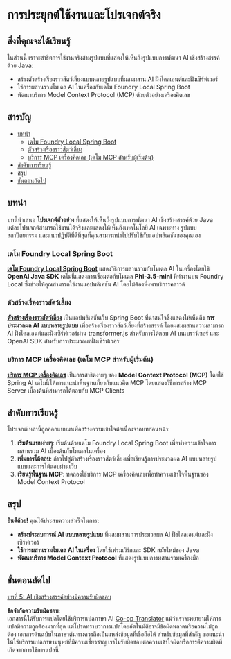 <!--
CO_OP_TRANSLATOR_METADATA:
{
  "original_hash": "df269f529a172a0197ef28460bf1da9f",
  "translation_date": "2025-07-25T11:35:47+00:00",
  "source_file": "04-PracticalSamples/README.md",
  "language_code": "th"
}
-->
# การประยุกต์ใช้งานและโปรเจกต์จริง

## สิ่งที่คุณจะได้เรียนรู้
ในส่วนนี้ เราจะสาธิตการใช้งานจริงสามรูปแบบที่แสดงให้เห็นถึงรูปแบบการพัฒนา AI เชิงสร้างสรรค์ด้วย Java:
- สร้างตัวสร้างเรื่องราวสัตว์เลี้ยงแบบหลายรูปแบบที่ผสมผสาน AI ฝั่งไคลเอนต์และฝั่งเซิร์ฟเวอร์
- ใช้การผสานรวมโมเดล AI ในเครื่องกับเดโม Foundry Local Spring Boot
- พัฒนาบริการ Model Context Protocol (MCP) ด้วยตัวอย่างเครื่องคิดเลข

## สารบัญ

- [บทนำ](../../../04-PracticalSamples)
  - [เดโม Foundry Local Spring Boot](../../../04-PracticalSamples)
  - [ตัวสร้างเรื่องราวสัตว์เลี้ยง](../../../04-PracticalSamples)
  - [บริการ MCP เครื่องคิดเลข (เดโม MCP สำหรับผู้เริ่มต้น)](../../../04-PracticalSamples)
- [ลำดับการเรียนรู้](../../../04-PracticalSamples)
- [สรุป](../../../04-PracticalSamples)
- [ขั้นตอนถัดไป](../../../04-PracticalSamples)

## บทนำ

บทนี้นำเสนอ **โปรเจกต์ตัวอย่าง** ที่แสดงให้เห็นถึงรูปแบบการพัฒนา AI เชิงสร้างสรรค์ด้วย Java แต่ละโปรเจกต์สามารถใช้งานได้จริงและแสดงให้เห็นถึงเทคโนโลยี AI เฉพาะทาง รูปแบบสถาปัตยกรรม และแนวปฏิบัติที่ดีที่สุดที่คุณสามารถนำไปปรับใช้กับแอปพลิเคชันของคุณเอง

### เดโม Foundry Local Spring Boot

**[เดโม Foundry Local Spring Boot](foundrylocal/README.md)** แสดงวิธีการผสานรวมกับโมเดล AI ในเครื่องโดยใช้ **OpenAI Java SDK** เดโมนี้แสดงการเชื่อมต่อกับโมเดล **Phi-3.5-mini** ที่ทำงานบน Foundry Local ซึ่งช่วยให้คุณสามารถใช้งานแอปพลิเคชัน AI โดยไม่ต้องพึ่งพาบริการคลาวด์

### ตัวสร้างเรื่องราวสัตว์เลี้ยง

**[ตัวสร้างเรื่องราวสัตว์เลี้ยง](petstory/README.md)** เป็นแอปพลิเคชันเว็บ Spring Boot ที่น่าสนใจซึ่งแสดงให้เห็นถึง **การประมวลผล AI แบบหลายรูปแบบ** เพื่อสร้างเรื่องราวสัตว์เลี้ยงที่สร้างสรรค์ โดยผสมผสานความสามารถ AI ฝั่งไคลเอนต์และฝั่งเซิร์ฟเวอร์ผ่าน transformer.js สำหรับการโต้ตอบ AI บนเบราว์เซอร์ และ OpenAI SDK สำหรับการประมวลผลฝั่งเซิร์ฟเวอร์

### บริการ MCP เครื่องคิดเลข (เดโม MCP สำหรับผู้เริ่มต้น)

**[บริการ MCP เครื่องคิดเลข](mcp/calculator/README.md)** เป็นการสาธิตง่ายๆ ของ **Model Context Protocol (MCP)** โดยใช้ Spring AI เดโมนี้ให้การแนะนำพื้นฐานเกี่ยวกับแนวคิด MCP โดยแสดงวิธีการสร้าง MCP Server เบื้องต้นที่สามารถโต้ตอบกับ MCP Clients

## ลำดับการเรียนรู้

โปรเจกต์เหล่านี้ถูกออกแบบมาเพื่อสร้างความเข้าใจต่อเนื่องจากบทก่อนหน้า:

1. **เริ่มต้นแบบง่ายๆ**: เริ่มต้นด้วยเดโม Foundry Local Spring Boot เพื่อทำความเข้าใจการผสานรวม AI เบื้องต้นกับโมเดลในเครื่อง
2. **เพิ่มการโต้ตอบ**: ก้าวไปสู่ตัวสร้างเรื่องราวสัตว์เลี้ยงเพื่อเรียนรู้การประมวลผล AI แบบหลายรูปแบบและการโต้ตอบผ่านเว็บ
3. **เรียนรู้พื้นฐาน MCP**: ทดลองใช้บริการ MCP เครื่องคิดเลขเพื่อทำความเข้าใจพื้นฐานของ Model Context Protocol

## สรุป

**ยินดีด้วย!** คุณได้ประสบความสำเร็จในการ:

- **สร้างประสบการณ์ AI แบบหลายรูปแบบ** ที่ผสมผสานการประมวลผล AI ฝั่งไคลเอนต์และฝั่งเซิร์ฟเวอร์
- **ใช้การผสานรวมโมเดล AI ในเครื่อง** โดยใช้เฟรมเวิร์กและ SDK สมัยใหม่ของ Java
- **พัฒนาบริการ Model Context Protocol** ที่แสดงรูปแบบการผสานรวมเครื่องมือ

## ขั้นตอนถัดไป

[บทที่ 5: AI เชิงสร้างสรรค์อย่างมีความรับผิดชอบ](../05-ResponsibleGenAI/README.md)

**ข้อจำกัดความรับผิดชอบ**:  
เอกสารนี้ได้รับการแปลโดยใช้บริการแปลภาษา AI [Co-op Translator](https://github.com/Azure/co-op-translator) แม้ว่าเราจะพยายามให้การแปลมีความถูกต้องมากที่สุด แต่โปรดทราบว่าการแปลโดยอัตโนมัติอาจมีข้อผิดพลาดหรือความไม่ถูกต้อง เอกสารต้นฉบับในภาษาต้นทางควรถือเป็นแหล่งข้อมูลที่เชื่อถือได้ สำหรับข้อมูลที่สำคัญ ขอแนะนำให้ใช้บริการแปลภาษามนุษย์ที่มีความเชี่ยวชาญ เราไม่รับผิดชอบต่อความเข้าใจผิดหรือการตีความผิดที่เกิดจากการใช้การแปลนี้